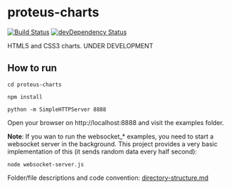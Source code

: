 # proteus-charts 
[![Build Status](https://travis-ci.com/0xNacho/proteus-charts.svg?token=241b7g8N6ChnwLAT35Ci&branch=master)](https://travis-ci.com/0xNacho/proteus-charts)
[![devDependency Status](https://david-dm.org/0xNacho/proteus-charts/dev-status.svg)](https://david-dm.org/0xNacho/proteus-charts#info=devDependencies)

HTML5 and CSS3 charts. UNDER DEVELOPMENT


## How to run
`cd proteus-charts`

`npm install`

`python -m SimpleHTTPServer 8888`

Open your browser on http://localhost:8888 and visit the examples folder.

**Note**: If you wan to run the websocket_* examples, you need to start a websocket server in the background. This project provides a very basic implementation of this (it sends random data every half second):

`node websocket-server.js`



Folder/file descriptions and code convention: [directory-structure.md](https://github.com/PROTEUS-H2020/proteus-graphs/blob/master/directory-structure.md) 
